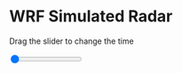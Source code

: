 <h1>WRF Simulated Radar</h1>
<p>Drag the slider to change the time</p>

<div class="slidecontainer">
<input oninput='setImage(this)' class="slider" type="range" min="0" max="13" value="0" step="1" />
<img id='img'/>
</div>

<script>
var img = document.getElementById('img');
var img_array = ['/assets/images/wrf/rf_wrfout_d01_2020-07-21_12:00:00.png',
'/assets/images/wrf/rf_wrfout_d01_2020-07-21_13:00:00.png',
'/assets/images/wrf/rf_wrfout_d01_2020-07-21_14:00:00.png',
'/assets/images/wrf/rf_wrfout_d01_2020-07-21_15:00:00.png',
'/assets/images/wrf/rf_wrfout_d01_2020-07-21_16:00:00.png',
'/assets/images/wrf/rf_wrfout_d01_2020-07-21_17:00:00.png',
'/assets/images/wrf/rf_wrfout_d01_2020-07-21_18:00:00.png',
'/assets/images/wrf/rf_wrfout_d01_2020-07-21_19:00:00.png',
'/assets/images/wrf/rf_wrfout_d01_2020-07-21_20:00:00.png',
'/assets/images/wrf/rf_wrfout_d01_2020-07-21_21:00:00.png',
'/assets/images/wrf/rf_wrfout_d01_2020-07-21_22:00:00.png',
'/assets/images/wrf/rf_wrfout_d01_2020-07-21_23:00:00.png',
'/assets/images/wrf/rf_wrfout_d01_2020-07-22_00:00:00.png',];
function setImage(obj)
{
        var value = obj.value;
        img.src = img_array[value];

}
</script>
